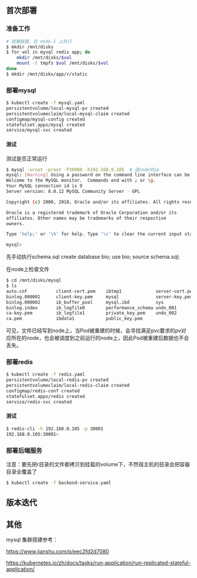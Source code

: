 ## 首次部署
### 准备工作

```bash
# 挂载磁盘，在 node-1 上执行
$ mkdir /mnt/disks
$ for vol in mysql redis app; do
    mkdir /mnt/disks/$vol
    mount -t tmpfs $vol /mnt/disks/$vol
done
$ mkdir /mnt/disks/app/r/static
```

### 部署mysql

```bash
$ kubectl create -f mysql.yaml
persistentvolume/local-mysql-pv created
persistentvolumeclaim/local-mysql-claim created
configmap/mysql-config created
statefulset.apps/mysql created
service/mysql-svc created
```

#### 测试

测试是否正常运行

```bash
$ mysql -uroot -proot -P30000 -h192.168.0.105  # 连node的ip
mysql: [Warning] Using a password on the command line interface can be insecure.
Welcome to the MySQL monitor.  Commands end with ; or \g.
Your MySQL connection id is 9
Server version: 8.0.12 MySQL Community Server - GPL

Copyright (c) 2000, 2018, Oracle and/or its affiliates. All rights reserved.

Oracle is a registered trademark of Oracle Corporation and/or its
affiliates. Other names may be trademarks of their respective
owners.

Type 'help;' or '\h' for help. Type '\c' to clear the current input statement.

mysql>
```
先手动执行schema.sql
create database bio;
use bio;
source schema.sql;

在node上检查文件

```bash
$ cd /mnt/disks/mysql
$ ls
auto.cnf           client-cert.pem    ibtmp1             server-cert.pem
binlog.000001      client-key.pem     mysql              server-key.pem
binlog.000002      ib_buffer_pool     mysql.ibd          sys
binlog.index       ib_logfile0        performance_schema undo_001
ca-key.pem         ib_logfile1        private_key.pem    undo_002
ca.pem             ibdata1            public_key.pem
```

可见，文件已经写到node上，当Pod被重建的时候，会寻找满足pvc要求的pv对应所在的node，也会被调度到之前运行的node上，因此Pod被重建后数据也不会丢失。

### 部署redis

```bash
$ kubectl create -f redis.yaml
persistentvolume/local-redis-pv created
persistentvolumeclaim/local-redis-claim created
configmap/redis-conf created
statefulset.apps/redis created
service/redis-svc created
```

#### 测试

```bash
$ redis-cli -h 192.168.0.105 -p 30001
192.168.0.105:30001>
```

### 部署后端服务
注意：要先把r目录的文件都拷贝到挂载的volume下，不然宿主机的目录会把容器目录全覆盖了
```bash
$ kubectl create -f backend-service.yaml
```

## 版本迭代

## 其他

mysql 集群搭建参考：

https://www.jianshu.com/p/eec2fd2d7080

https://kubernetes.io/zh/docs/tasks/run-application/run-replicated-stateful-application/